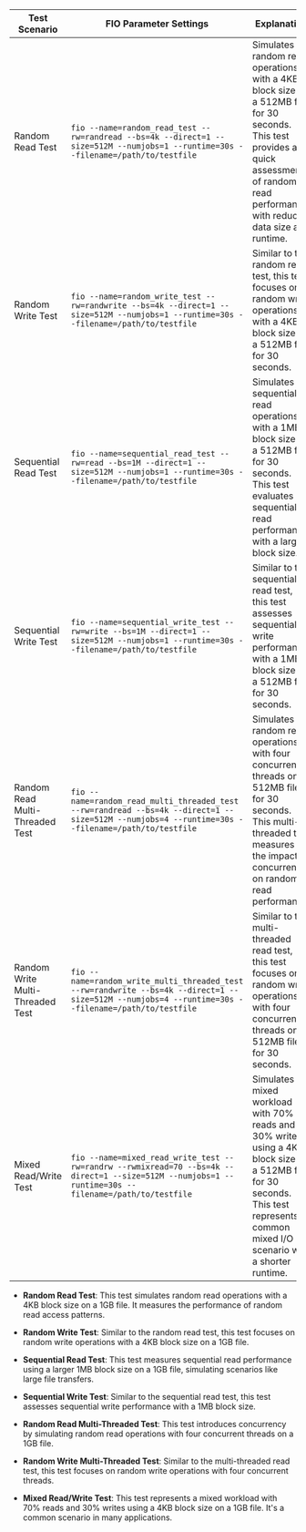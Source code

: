 | Test Scenario         | FIO Parameter Settings                                  | Explanation                                                |
|-----------------------|--------------------------------------------------------|------------------------------------------------------------|
| Random Read Test      | `fio --name=random_read_test --rw=randread --bs=4k --direct=1 --size=512M --numjobs=1 --runtime=30s --filename=/path/to/testfile` | Simulates random read operations with a 4KB block size on a 512MB file for 30 seconds. This test provides a quick assessment of random read performance with reduced data size and runtime. |
| Random Write Test     | `fio --name=random_write_test --rw=randwrite --bs=4k --direct=1 --size=512M --numjobs=1 --runtime=30s --filename=/path/to/testfile` | Similar to the random read test, this test focuses on random write operations with a 4KB block size on a 512MB file for 30 seconds. |
| Sequential Read Test  | `fio --name=sequential_read_test --rw=read --bs=1M --direct=1 --size=512M --numjobs=1 --runtime=30s --filename=/path/to/testfile` | Simulates sequential read operations with a 1MB block size on a 512MB file for 30 seconds. This test evaluates sequential read performance with a larger block size. |
| Sequential Write Test | `fio --name=sequential_write_test --rw=write --bs=1M --direct=1 --size=512M --numjobs=1 --runtime=30s --filename=/path/to/testfile` | Similar to the sequential read test, this test assesses sequential write performance with a 1MB block size on a 512MB file for 30 seconds. |
| Random Read Multi-Threaded Test | `fio --name=random_read_multi_threaded_test --rw=randread --bs=4k --direct=1 --size=512M --numjobs=4 --runtime=30s --filename=/path/to/testfile` | Simulates random read operations with four concurrent threads on a 512MB file for 30 seconds. This multi-threaded test measures the impact of concurrency on random read performance. |
| Random Write Multi-Threaded Test | `fio --name=random_write_multi_threaded_test --rw=randwrite --bs=4k --direct=1 --size=512M --numjobs=4 --runtime=30s --filename=/path/to/testfile` | Similar to the multi-threaded read test, this test focuses on random write operations with four concurrent threads on a 512MB file for 30 seconds. |
| Mixed Read/Write Test | `fio --name=mixed_read_write_test --rw=randrw --rwmixread=70 --bs=4k --direct=1 --size=512M --numjobs=1 --runtime=30s --filename=/path/to/testfile` | Simulates a mixed workload with 70% reads and 30% writes using a 4KB block size on a 512MB file for 30 seconds. This test represents a common mixed I/O scenario with a shorter runtime. |


- **Random Read Test**: This test simulates random read operations with a 4KB block size on a 1GB file. It measures the performance of random read access patterns.

- **Random Write Test**: Similar to the random read test, this test focuses on random write operations with a 4KB block size on a 1GB file.

- **Sequential Read Test**: This test measures sequential read performance using a larger 1MB block size on a 1GB file, simulating scenarios like large file transfers.

- **Sequential Write Test**: Similar to the sequential read test, this test assesses sequential write performance with a 1MB block size.

- **Random Read Multi-Threaded Test**: This test introduces concurrency by simulating random read operations with four concurrent threads on a 1GB file.

- **Random Write Multi-Threaded Test**: Similar to the multi-threaded read test, this test focuses on random write operations with four concurrent threads.

- **Mixed Read/Write Test**: This test represents a mixed workload with 70% reads and 30% writes using a 4KB block size on a 1GB file. It's a common scenario in many applications.

